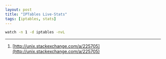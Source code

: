 ```yaml
---
layout: post
title: "IPTables Live-Stats"
tags: [iptables, stats]
---
```


```bash
watch -n 1 -d iptables -nvL
```

---
1. [http://unix.stackexchange.com/a/225705](http://unix.stackexchange.com/a/225705)
